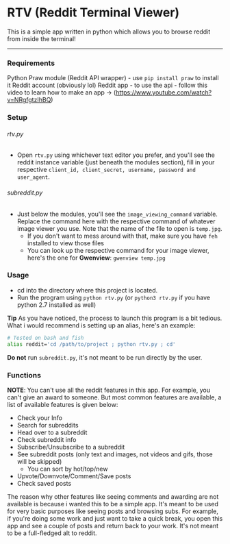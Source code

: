 # RTV (Reddit Terminal Viewer)

This is a simple app written in python which allows you to browse reddit from inside the terminal!

---
### Requirements
Python
Praw module (Reddit API wrapper) 
    - use `pip install praw` to install it
Reddit account (obviously lol)
Reddit app - to use the api
    - follow this video to learn how to make an app -> (https://www.youtube.com/watch?v=NRgfgtzIhBQ)

### Setup

###### rtv.py
- Open `rtv.py` using whichever text editor you prefer, and you'll see the reddit instance variable (just beneath the modules section), fill in your respective `client_id, client_secret, username, password and user_agent`.

###### subreddit.py
- Just below the modules, you'll see the `image_viewing_command` variable. Replace the command here with the respective command of whatever image viewer you use. Note that the name of the file to open is `temp.jpg`.
    - If you don't want to mess around with that, make sure you have `feh` installed to view those files
    - You can look up the respective command for your image viewer, here's the one for **Gwenview**: `gwenview temp.jpg`

### Usage 
- cd into the directory where this project is located.
- Run the program using `python rtv.py` (or `python3 rtv.py` if you have python 2.7 installed as well)

**Tip** As you have noticed, the process to launch this program is a bit tedious. What i would recommend is setting up an alias, here's an example:
```bash
# Tested on bash and fish
alias reddit='cd /path/to/project ; python rtv.py ; cd'
```

**Do not** run `subreddit.py`, it's not meant to be run directly by the user.

### Functions
**NOTE**: You can't use all the reddit features in this app. For example, you can't give an award to someone. But most common features are available, a list of available features is given below:

- Check your Info
- Search for subreddits
- Head over to a subreddit
- Check subreddit info
- Subscribe/Unsubscribe to a subreddit
- See subreddit posts (only text and images, not videos and gifs, those will be skipped)
    - You can sort by hot/top/new
- Upvote/Downvote/Comment/Save posts
- Check saved posts

The reason why other features like seeing comments and awarding are not available is because i wanted this to be a simple app. It's meant to be used for very basic purposes like seeing posts and browsing subs. For example, if you're doing some work and just want to take a quick break, you open this app and see a couple of posts and return back to your work. It's not meant to be a full-fledged alt to reddit.

